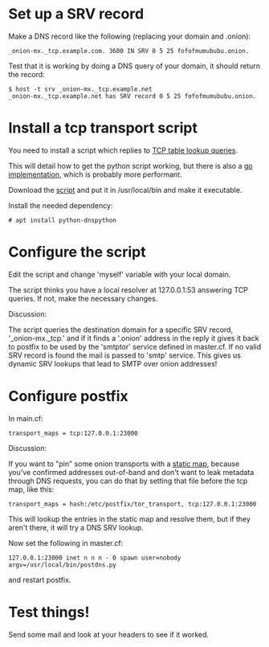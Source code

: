 # Set up a SRV record

Make a DNS record like the following (replacing your domain and .onion):

    _onion-mx._tcp.example.com. 3600 IN SRV 0 5 25 fofofmumububu.onion.

Test that it is working by doing a DNS query of your domain, it should return the record:

    $ host -t srv _onion-mx._tcp.example.net
    _onion-mx._tcp.example.net has SRV record 0 5 25 fofofmumububu.onion.

# Install a tcp transport script

You need to install a script which replies to [TCP table lookup queries](http://www.postfix.org/tcp_table.5.html). 

This will detail how to get the python script working, but there is also
a [go implementation](https://git.autistici.org/ale/postfix-onion-transport), which is probably more performant.

Download the [script](https://raw.githubusercontent.com/riseupnet/onionmx/master/scripts/postdns.py) and put it in /usr/local/bin and make it executable.

Install the needed dependency:

    # apt install python-dnspython
    
# Configure the script

Edit the script and change 'myself' variable with your local domain.

The script thinks you have a local resolver at 127.0.0.1:53 answering TCP queries. If not, make the necessary changes. 

Discussion:

The script queries the destination domain for a specific SRV record, '_onion-mx._tcp.' and if it finds a '.onion' address in the reply it gives it back to postfix to be used by the 'smtptor' service defined in master.cf. If no valid SRV record is found the mail is passed to 'smtp' service. This gives us dynamic SRV lookups that lead to SMTP over onion addresses!
    
# Configure postfix

In main.cf:

    transport_maps = tcp:127.0.0.1:23000
    
Discussion:

If you want to "pin" some onion transports with a [static map](tor_transport), because you've confirmed addresses out-of-band and don't want to leak metadata through DNS requests, you can do that by setting that file before the tcp map, like this:

    transport_maps = hash:/etc/postfix/tor_transport, tcp:127.0.0.1:23000
    
This will lookup the entries in the static map and resolve them, but if they aren't there, it will try a DNS SRV lookup.

Now set the following in master.cf:

    127.0.0.1:23000 inet n n n - 0 spawn user=nobody argv=/usr/local/bin/postdns.py

and restart postfix.

# Test things!

Send some mail and look at your headers to see if it worked.
